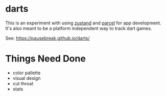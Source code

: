 # darts

This is an experiment with using [zustand](https://zustand-demo.pmnd.rs/) and [parcel](https://parceljs.org/) for app development. It's also meant to be a platform independent way to track dart games.

See: https://pausebreak.github.io/darts/

# Things Need Done

- color pallette
- visual design
- cut throat
- stats
